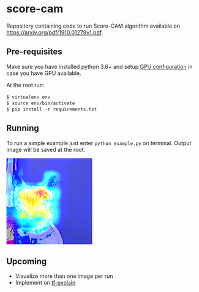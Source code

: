 # score-cam
Repository containing code to run Score-CAM algorithm available on https://arxiv.org/pdf/1910.01279v1.pdf.

## Pre-requisites

Make sure you have installed python 3.6+ and setup [GPU configuration](https://www.tensorflow.org/install/gpu) in case you have GPU available.

At the root run:

```
$ virtualenv env
$ source env/bin/activate
$ pip install -r requirements.txt
```

## Running

To run a simple example just enter ```python example.py``` on terminal. Output image will be saved at the root.

![alt text](./score_cam.png)

## Upcoming

* Visualize more than one image per run
* Implement on [tf-explain](https://github.com/sicara/tf-explain)